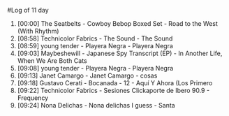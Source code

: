 #Log of 11 day

1. [00:00] The Seatbelts - Cowboy Bebop Boxed Set - Road to the West (With Rhythm)
1. [08:58] Technicolor Fabrics - The Sound - The Sound
1. [08:59] young tender - Playera Negra - Playera Negra
1. [09:03] Maybeshewill - Japanese Spy Transcript (EP) - In Another Life, When We Are Both Cats
1. [09:08] young tender - Playera Negra - Playera Negra
1. [09:13] Janet Camargo - Janet Camargo - cosas
1. [09:18] Gustavo Cerati - Bocanada - 12 - Aquí Y Ahora (Los Primero
1. [09:22] Technicolor Fabrics - Sesiones Clickaporte de Ibero 90.9 - Frequency
1. [09:24] Nona Delichas - Nona delichas I guess - Santa
